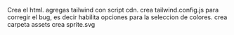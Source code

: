 Crea el html.
agregas tailwind con script cdn.
crea tailwind.config.js para corregir el bug, es decir habilita opciones para la seleccion de colores.
crea carpeta assets 
crea sprite.svg